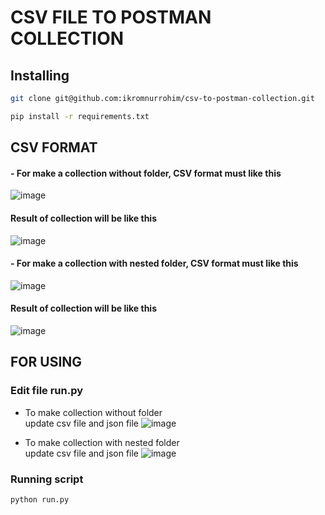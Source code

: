 # CSV FILE TO POSTMAN COLLECTION

## Installing 
``` bash
git clone git@github.com:ikromnurrohim/csv-to-postman-collection.git
```
``` bash
pip install -r requirements.txt
```


## CSV FORMAT
#### - For make a collection without folder, CSV format must like this
![image](https://user-images.githubusercontent.com/59647417/222404294-0557dbcd-54f2-419d-bdea-ad02a9644167.png)

#### Result of collection will be like this
![image](https://user-images.githubusercontent.com/59647417/222405393-16f58976-e8f9-45f3-b4f1-f6386b690051.png)
<br>
#### - For make a collection with nested folder, CSV format must like this
![image](https://user-images.githubusercontent.com/59647417/222403422-b00b0f0a-c83b-4eb4-b379-f62e497b057c.png)

#### Result of collection will be like this
![image](https://user-images.githubusercontent.com/59647417/222408799-8fc3f18a-9de9-40f7-a4b4-5157f97d39e8.png)


## FOR USING 
### Edit file run.py
- To make collection without folder \
update csv file and json file 
![image](https://user-images.githubusercontent.com/59647417/222413066-35a530ce-62d0-43be-95df-9228d5da7c4f.png)

- To make collection with nested folder \
update csv file and json file 
![image](https://user-images.githubusercontent.com/59647417/222413465-b98a7a76-70f0-4d9e-8bcf-49edf21175e7.png)

### Running script
```python
python run.py
```

